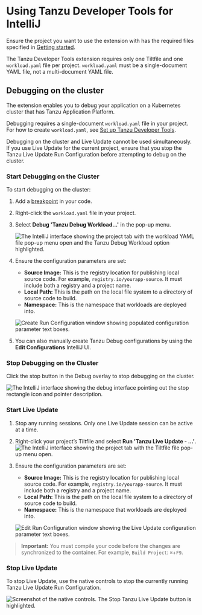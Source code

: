 # Using Tanzu Developer Tools for IntelliJ

Ensure the project you want to use the extension with has the required files specified in
[Getting started](getting-started.md).

The Tanzu Developer Tools extension requires only one Tiltfile and one `workload.yaml` file per
project. `workload.yaml` must be a single-document YAML file, not a multi-document YAML file.

## <a id="debugging"></a> Debugging on the cluster

The extension enables you to debug your application on a Kubernetes cluster that has
Tanzu Application Platform.

Debugging requires a single-document `workload.yaml` file in your project. For how to create
`workload.yaml`, see [Set up Tanzu Developer Tools](getting-started.md#set-up-tanzu-dev-tools).

Debugging on the cluster and Live Update cannot be used simultaneously.
If you use Live Update for the current project, ensure that you stop the
Tanzu Live Update Run Configuration before attempting to debug on the cluster.

### <a id="start-debugging"></a> Start Debugging on the Cluster

To start debugging on the cluster:

1. Add a [breakpoint](https://www.jetbrains.com/help/idea/using-breakpoints.html) in your code.
1. Right-click the `workload.yaml` file in your project.
1. Select **Debug 'Tanzu Debug Workload...'** in the pop-up menu.

    ![The IntelliJ interface showing the project tab with the workload YAML file pop-up menu open and the Tanzu Debug Workload option highlighted.](../images/intellij-debugWorkload.png)

1. Ensure the configuration parameters are set:
    - **Source Image:** This is the registry location for publishing local source code.
    For example, `registry.io/yourapp-source`.
    It must include both a registry and a project name.
    - **Local Path:** This is the path on the local file system to a directory of source code to build.
    - **Namespace:** This is the namespace that workloads are deployed into.

    ![Create Run Configuration window showing populated configuration parameter text boxes.](../images/intellij-config.png)

1. You can also manually create Tanzu Debug configurations by using the **Edit Configurations**
IntelliJ UI.

### <a id="stop-debugging"></a> Stop Debugging on the Cluster

Click the stop button in the Debug overlay to stop debugging on the cluster.

![The IntelliJ interface showing the debug interface pointing out the stop rectangle icon and pointer description.](../images/intellij-stopDebug.png)

### <a id="start-live-update"></a> Start Live Update

1. Stop any running sessions. Only one Live Update session can be active at a time.
1. Right-click your project’s Tiltfile and select **Run 'Tanzu Live Update - ...'**.
![The IntelliJ interface showing the project tab with the Tiltfile file pop-up menu open.](../images/intellij-startLiveUpdate.png)
1. Ensure the configuration parameters are set:
    - **Source Image:** This is the registry location for publishing local source code.
    For example, `registry.io/yourapp-source`. It must include both a registry and a project name.
    - **Local Path:** This is the path on the local file system to a directory of source code to build.
    - **Namespace:** This is the namespace that workloads are deployed into.

    ![Edit Run Configuration window showing the Live Update configuration parameter text boxes.](../images/intellij-liveupdate-config.png)

> **Important:** You must compile your code before the changes are synchronized to the container.
> For example, `Build Project`: `⌘`+`F9`.

### <a id="stop-liveupdate"></a> Stop Live Update

To stop Live Update, use the native controls to stop the currently running Tanzu Live Update Run
Configuration.

![Screenshot of the native controls. The Stop Tanzu Live Update button is highlighted.](../images/intellij-stopliveupdate.png)

